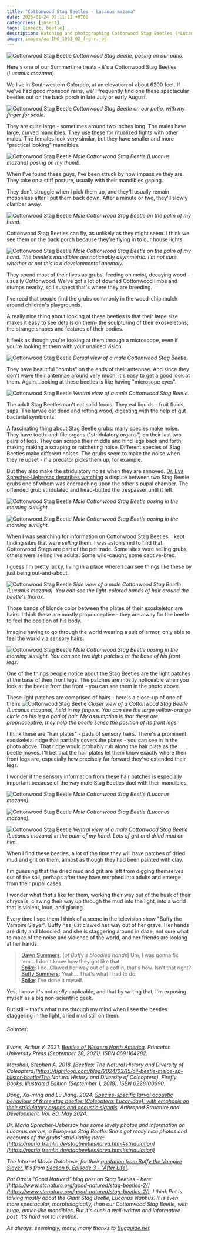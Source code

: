 ```yaml
---
title: "Cottonwood Stag Beetles - Lucanus mazama"
date: 2025-01-24 02:11:12 +0700
categories: [insect]
tags: [insect, beetle]    
description: Watching and photographing Cottonwood Stag Beetles (*Lucanus mazama*) in Southwestern Colorado
image: images/aa-IMG_1053_02_f-g-r.jpg
---
```


![Cottonwood Stag Beetle](images/aa-IMG_1053_02_f-g-r.jpg "Cottonwood Stag Beetle")
*Cottonwood Stag Beetle, posing on our patio.*

Here's one of our Summertime treats - it's a Cottonwood Stag Beetles (_Lucanus mazama_).

We live in Southwestern Colorado, at an elevation of about 6200 feet. If we've had good monsoon rains, we'll frequently find one these spectacular beetles out on the back porch in late July or early August.

![Cottonwood Stag Beetle](images/aa-IMG_1045_f-g-r.jpg "Cottonwood Stag Beetle")
*Cottonwood Stag Beetle on our patio, with my finger for scale.*


They are quite large - sometimes around two inches long. The males have large, curved mandibles. They use these for ritualized fights with other males. The females look very similar, but they have smaller and more "practical looking" mandibles.

![Cottonwood Stag Beetle](images/aa-IMG_1934_f-g-r.jpg "Cottonwood Stag Beetle")
*Male Cottonwood Stag Beetle (Lucanus mazana) posing on my thumb.*

When I've found these guys, I've been struck by how impassive they are. They take on a stiff posture, usually with their mandibles gaping.

They don't struggle when I pick them up, and they'll usually remain motionless after I put them back down. After a minute or two, they'll slowly clamber away.

![Cottonwood Stag Beetle](images/aa-IMG_1068_01_f-g-r-1.jpg "Cottonwood Stag Beetle")
*Male Cottonwood Stag Beetle on the palm of my hand.*


Cottonwood Stag Beetles can fly, as unlikely as they might seem. I think we see them on the back porch because they're flying in to our house lights.

![Cottonwood Stag Beetle](images/aa-IMG_1058_f-g-r.jpg "Cottonwood Stag Beetle")
*Male Cottonwood Stag Beetle on the palm of my hand. The beetle's mandibles are noticeably asymmetric. I'm not sure whether or not this is a developmental anomaly.*

They spend most of their lives as grubs, feeding on moist, decaying wood - usually Cottonwood. We've got a lot of downed Cottonwood limbs and stumps nearby, so I suspect that's where they are breeding.

I've read that people find the grubs commonly in the wood-chip mulch around children's playgrounds.

A really nice thing about looking at these beetles is that their large size makes it easy to see details on them- the sculpturing of their exoskeletons, the strange shapes and features of their bodies.

It feels as though you're looking at them through a microscope, even if you're looking at them with your unaided vision.

![Cottonwood Stag Beetle](images/aa-IMG_1080_f-g-r.jpg "Cottonwood Stag Beetle")
*Dorsal view of a male Cottonwood Stag Beetle.*

They have beautiful "combs" on the ends of their antennae. And since they don't wave their antennae around very much, it's easy to get a good look at them. Again...looking at these beetles is like having "microsope eyes".

![Cottonwood Stag Beetle](images/aa-IMG_1079_f-g-rot-r.jpg "Cottonwood Stag Beetle")
*Ventral view of a male Cottonwood Stag Beetle.*

The adult Stag Beetles can't eat solid foods. They eat liquids - fruit fluids, saps. The larvae eat dead and rotting wood, digesting with the help of gut bacterial symbionts.

A fascinating thing about Stag Beetle grubs: many species make noise. They have tooth-and-file organs ("stridulatory organs") on their last two pairs of legs. They can scrape their middle and hind legs back and forth, making making a scraping or ratcheting noise. Different species of Stag Beetles make different noises. The grubs seem to make the noise when they're upset - if a predator picks them up, for example.

But they also make the stridulatory noise when they are annoyed. [Dr. Eva Sprecher-Uebersax describes watching](https://maria.fremlin.de/stagbeetles/larva.html#stridulation) a dispute between two Stag Beetle grubs one of whom was encroaching upon the other's pupal chamber. The offended grub stridulated and head-butted the trespasser until it left.

![Cottonwood Stag Beetle](images/aa-IMG_1087_f-g-r.jpg "Cottonwood Stag Beetle")
*Male Cottonwood Stag Beetle posing in the morning sunlight.*

![Cottonwood Stag Beetle](images/aa-IMG_1089_f-g-r.jpg "Cottonwood Stag Beetle")
*Male Cottonwood Stag Beetle posing in the morning sunlight.*

When I was searching for information on Cottonwood Stag Beetles, I kept finding sites that were _selling_ them. I was astonished to find that Cottonwood Stags are part of the pet trade. Some sites were selling grubs, others were selling live adults. Some wild-caught, some captive-bred.

I guess I'm pretty lucky, living in a place where I can see things like these by just being out-and-about.

![Cottonwood Stag Beetle](images/aa-IMG_1091_f-g-r.jpg "Cottonwood Stag Beetle")
*Side view of a male Cottonwood Stag Beetle (_Lucanus mazana_). You can see the light-colored bands of hair around the beetle's thorax.*

Those bands of blonde color between the plates of their exoskeleton are hairs. I think these are mostly proprioceptive - they are a way for the beetle to feel the position of his body.

Imagine having to go through the world wearing a suit of armor, only able to feel the world via sensory hairs.

![Cottonwood Stag Beetle](images/aa-IMG_1090_f-g-r.jpg "Cottonwood Stag Beetle")
*Male Cottonwood Stag Beetle posing in the morning sunlight. You can see two light patches at the base of his front legs.*

One of the things people notice about the Stag Beetles are the light patches at the base of their front legs. The patches are mostly noticeable when you look at the beetle from the front - you can see them in the photo above.

These light patches are comprised of hairs - here's a close-up of one of them:
![Cottonwood Stag Beetle](images/aa-IMG_1071_f-crop-r-1024x835.jpg "Cottonwood Stag Beetle")
*Closer view of a Cottonwood Stag Beetle (_Lucanus mazana_), held in my fingers. You can see the large yellow-orange circle on his leg a pad of hair. My assumption is that these are proprioceptive, they help the beetle sense the position of its front legs.*

I think these are "hair plates" - pads of sensory hairs. There's a prominent exoskeletal ridge that partially covers the plates - you can see in in the photo above. That ridge would probably rub along the hair plate as the beetle moves. I'll bet that the hair plates let them know exactly where their front legs are, especially how precisely far forward they've extended their legs.

I wonder if the sensory information from these hair patches is especially important because of the way male Stag Beetles duel with their mandibles.

![Cottonwood Stag Beetle](images/aa-IMG_1098_f-g-r.jpg "Cottonwood Stag Beetle")
*Male Cottonwood Stag Beetle (Lucanus mazana).*

![Cottonwood Stag Beetle](images/aa-IMG_1099_f-g-r.jpg "Cottonwood Stag Beetle")
*Male Cottonwood Stag Beetle (Lucanus mazana).*


![Cottonwood Stag Beetle](images/aa-IMG_1054_02_f-g-r.jpg "Cottonwood Stag Beetle")
*Ventral view of a male Cottonwood Stag Beetle (Lucanus mazana) in the palm of my hand. Lots of grit and dried mud on him.*

When I find these beetles, a lot of the time they will have patches of dried mud and grit on them, almost as though they had been painted with clay.

I'm guessing that the dried mud and grit are left from digging themselves out of the soil, perhaps after they have morphed into adults and emerge from their pupal cases.

I wonder what _that's_ like for them, working their way out of the husk of their chrysalis, clawing their way up through the mud into the light, into a world that is violent, loud, and glaring.

Every time I see them I think of a scene in the television show "Buffy the Vampire Slayer". Buffy has just clawed her way out of her grave. Her hands are dirty and bloodied, and she is staggering around in daze, not sure what to make of the noise and violence of the world, and her friends are looking at her hands:

> [Dawn Summers](https://www.imdb.com/name/nm0005502/?ref_=ttqu_qu): \[_of Buffy's bloodied hands_\] Um, I was gonna fix 'em… I don't know how they got like that.  
> [Spike](https://www.imdb.com/name/nm0551346/?ref_=ttqu_qu): I do. Clawed her way out of a coffin, that's how. Isn't that right?  
> [Buffy Summers](https://www.imdb.com/name/nm0001264/?ref_=ttqu_qu): Yeah… That's what I had to do.  
> [Spike](https://www.imdb.com/name/nm0551346/?ref_=ttqu_qu): I've done it myself.

Yes, I know it's not _really_ applicable, and that by writing that, I'm exposing myself as a big non-scientific geek.

But still - that's what runs through my mind when I see the beetles staggering in the light, dried mud still on them.

###### Sources:

_Evans, Arthur V. 2021. [Beetles of Western North America](https://www.amazon.com/gp/product/0691164282/). Princeton University Press (September 28, 2021). ISBN 0691164282._

*Marshall, Stephen A. 2018. [Beetles: The Natural History and Diversity of Coleoptera](https://tightloop.com/blog/2024/03/15/oil-beetle-meloe-sp-blister-beetle/The Natural History and Diversity of Coleoptera). Firefly Books; Illustrated Edition (September 1, 2018). ISBN 0228100690.*

*Dong, Xu-ming and Lu Jiang. 2024. [Species-specific larval acoustic behaviour of three stag beetles (Coleoptera: Lucanidae), with emphasis on their stridulatory organs and acoustic signals](https://www.sciencedirect.com/science/article/abs/pii/S1467803923000671). Arthropod Structure and Development. Vol. 80. May 2024.*

*Dr. Maria Sprecher-Uebersax has some lovely photos and information on _Lucanus cervus_, a European Stag Beetle. She's got really nice photos and accounts of the grubs' stridulating here: [https://maria.fremlin.de/stagbeetles/larva.html#stridulation](https://maria.fremlin.de/stagbeetles/larva.html#stridulation)*

*The Internet Movie Database, for their [quotation from Buffy the Vampire Slayer.](https://www.imdb.com/title/tt0533385/quotes/) It's from [Season 6, Episode 3 - "After Life"](https://en.wikipedia.org/wiki/Buffy_the_Vampire_Slayer_season_6).*

*Pat Otto's "Good Natured" blog post on Stag Beetles - here: [https://www.stcnature.org/good-natured/stag-beetles-2/](https://www.stcnature.org/good-natured/stag-beetles-2/). I think Pat is talking mostly about the Giant Stag Beetle, Lucanus elaphus. It is even more spectacular, morphologically, than our Cottonwood Stag Beetle, with huge, antler-like mandibles. But it's such a well-written and informative post, it's hard not to mention.*

*As always, seemingly, many, many thanks to [Bugguide.net](https://bugguide.net/node/view/93340).*